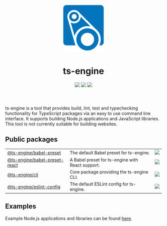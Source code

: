 <style>
  .c-header {
    text-align: center;
  }
</style>

<header class="c-header">
  <img 
    src="https://raw.githubusercontent.com/ts-engine/assets/master/logo.png"
    alt="ts-engine logo" 
  />
  <h1>ts-engine</h1>
<img src="https://github.com/ts-engine/ts-engine/workflows/Verify/badge.svg">
<img src="https://github.com/ts-engine/ts-engine/workflows/Publish/badge.svg">
<img src="https://badgen.net/github/release/ts-engine/ts-engine">
</header>

ts-engine is a tool that provides build, lint, test and typechecking functionality for TypeScript packages via an easy to use command line interface. It supports building Node.js applications and JavaScript libraries. This tool is not currently suitable for building websites.

## Public packages

|                                                                          |                                                  |                                                                                                                                                                                        |
| ------------------------------------------------------------------------ | ------------------------------------------------ | -------------------------------------------------------------------------------------------------------------------------------------------------------------------------------------- |
| [@ts-engine/babel-preset](./packages/babel-preset/README.md)             | The default Babel preset for ts-engine.          | <a href="https://www.npmjs.com/package/@ts-engine/babel-preset" rel="noopener noreferrer" target="_blank"><img src="https://badgen.net/npm/v/@ts-engine/babel-preset"></a>             |
| [@ts-engine/babel-preset-react](./packages/babel-preset-react/README.md) | A Babel preset for ts-engine with React support. | <a href="https://www.npmjs.com/package/@ts-engine/babel-preset-react" rel="noopener noreferrer" target="_blank"><img src="https://badgen.net/npm/v/@ts-engine/babel-preset-react"></a> |
| [@ts-engine/cli](./packages/cli/README.md)                               | Core package providing the ts-engine CLI.        | <a href="https://www.npmjs.com/package/@ts-engine/cli" rel="noopener noreferrer" target="_blank"><img src="https://badgen.net/npm/v/@ts-engine/cli"></a>                               |
| [@ts-engine/eslint-config](./packages/eslint-config/README.md)           | The default ESLint config for ts-engine.         | <a href="https://www.npmjs.com/package/@ts-engine/eslint-config" rel="noopener noreferrer" target="_blank"><img src="https://badgen.net/npm/v/@ts-engine/eslint-config"></a>           |

## Examples

Example Node.js applications and libraries can be found [here](./packages/@examples).
